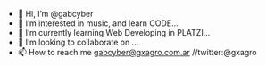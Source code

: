 - 👋 Hi, I’m @gabcyber
- 👀 I’m interested in music, and learn CODE...
- 🌱 I’m currently learning Web Developing in PLATZI...
- 💞️ I’m looking to collaborate on ...
- 📫 How to reach me gabcyber@gxagro.com.ar //twitter:@gxagro 

<!---
gabcyber/gabcyber is a ✨ special ✨ repository because its `README.md` (this file) appears on your GitHub profile.
You can click the Preview link to take a look at your changes.
--->
